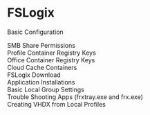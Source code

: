 # FSLogix
Basic Configuration

SMB Share Permissions  
Profile Container Registry Keys  
Office Container Registry Keys  
Cloud Cache Containers  
FSLogix Download  
Application Installations  
Basic Local Group Settings  
Trouble Shooting Apps (frxtray.exe and frx.exe)  
Creating VHDX from Local Profiles  

